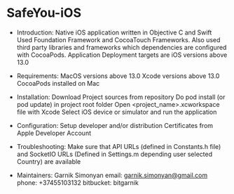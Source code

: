 # SafeYou-iOS

* Introduction:
	Native iOS application written in Objective C and Swift
    Used Foundation Framework and CocoaTouch Frameworks.
	Also used third party libraries and frameworks which dependencies are configured with CocoaPods.
	Application Deployment targets are iOS versions above 13.0

 * Requirements:
	MacOS versions above 13.0
	Xcode versions above 13.0
	CocoaPods installed on Mac

 * Installation:
	Download Project sources from repository
	Do pod install (or pod update) in project root folder
	Open <project_name>.xcworkspace file with Xcode
	Select iOS device or simulator and run the application

 * Configuration:
	Setup developer and/or distribution Certificates from Apple Developer Account

 * Troubleshooting:
	Make sure that API URLs (defined in Constants.h file) and SocketIO URLs (Defined in Settings.m depending user selected Country) are available

 * Maintainers:
	Garnik Simonyan
	email: garnik.simonyan@gmail.com
	phone: +37455103132
	bitbucket: bitgarnik 

